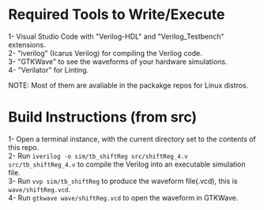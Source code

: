 # Required Tools to Write/Execute
1- Visual Studio Code with "Verilog-HDL" and "Verilog_Testbench" extensions.  
2- "iverilog" (Icarus Verilog) for compiling the Verilog code.  
3- "GTKWave" to see the waveforms of your hardware simulations.  
4- "Verilator" for Linting.  

NOTE: Most of them are avaliable in the packakge repos for Linux distros.

# Build Instructions (from src)
1- Open a terminal instance, with the current directory set to the contents of this repo.  
2- Run `iverilog -o sim/tb_shiftReg src/shiftReg_4.v src/tb_shiftReg_4.v` to compile the Verilog into an executable simulation file.  
3- Run `vvp sim/tb_shiftReg` to produce the waveform file(.vcd), this is `wave/shiftReg.vcd`.  
4- Run `gtkwave wave/shiftReg.vcd` to open the waveform in GTKWave.  
